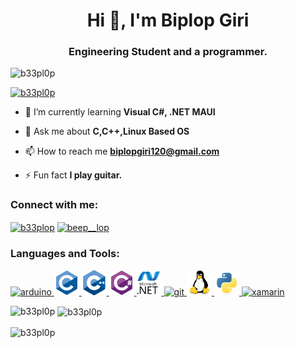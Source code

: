 <h1 align="center">Hi 👋, I'm Biplop Giri</h1>
<h3 align="center">Engineering Student and a programmer.</h3>

<p align="left"> <img src="https://komarev.com/ghpvc/?username=b33pl0p&label=Profile%20views&color=0e75b6&style=flat" alt="b33pl0p" /> </p>

<p align="left"> <a href="https://github.com/ryo-ma/github-profile-trophy"><img src="https://github-profile-trophy.vercel.app/?username=b33pl0p" alt="b33pl0p" /></a> </p>

- 🌱 I’m currently learning **Visual C#, .NET MAUI**

- 💬 Ask me about **C,C++,Linux Based OS**

- 📫 How to reach me **biplopgiri120@gmail.com**

- ⚡ Fun fact **I play guitar.**

<h3 align="left">Connect with me:</h3>
<p align="left">
<a href="https://fb.com/b33plop" target="blank"><img align="center" src="https://raw.githubusercontent.com/rahuldkjain/github-profile-readme-generator/master/src/images/icons/Social/facebook.svg" alt="b33plop" height="30" width="40" /></a>
<a href="https://instagram.com/bee__plop" target="blank"><img align="center" src="https://raw.githubusercontent.com/rahuldkjain/github-profile-readme-generator/master/src/images/icons/Social/instagram.svg" alt="beep__lop" height="30" width="40" /></a>
</p>

<h3 align="left">Languages and Tools:</h3>
<p align="left"> <a href="https://www.arduino.cc/" target="_blank" rel="noreferrer"> <img src="https://cdn.worldvectorlogo.com/logos/arduino-1.svg" alt="arduino" width="40" height="40"/> </a> <a href="https://www.cprogramming.com/" target="_blank" rel="noreferrer"> <img src="https://raw.githubusercontent.com/devicons/devicon/master/icons/c/c-original.svg" alt="c" width="40" height="40"/> </a> <a href="https://www.w3schools.com/cpp/" target="_blank" rel="noreferrer"> <img src="https://raw.githubusercontent.com/devicons/devicon/master/icons/cplusplus/cplusplus-original.svg" alt="cplusplus" width="40" height="40"/> </a> <a href="https://www.w3schools.com/cs/" target="_blank" rel="noreferrer"> <img src="https://raw.githubusercontent.com/devicons/devicon/master/icons/csharp/csharp-original.svg" alt="csharp" width="40" height="40"/> </a> <a href="https://dotnet.microsoft.com/" target="_blank" rel="noreferrer"> <img src="https://raw.githubusercontent.com/devicons/devicon/master/icons/dot-net/dot-net-original-wordmark.svg" alt="dotnet" width="40" height="40"/> </a> <a href="https://git-scm.com/" target="_blank" rel="noreferrer"> <img src="https://www.vectorlogo.zone/logos/git-scm/git-scm-icon.svg" alt="git" width="40" height="40"/> </a> <a href="https://www.linux.org/" target="_blank" rel="noreferrer"> <img src="https://raw.githubusercontent.com/devicons/devicon/master/icons/linux/linux-original.svg" alt="linux" width="40" height="40"/> </a> <a href="https://www.python.org" target="_blank" rel="noreferrer"> <img src="https://raw.githubusercontent.com/devicons/devicon/master/icons/python/python-original.svg" alt="python" width="40" height="40"/> </a> <a href="https://dotnet.microsoft.com/apps/xamarin" target="_blank" rel="noreferrer"> <img src="https://raw.githubusercontent.com/detain/svg-logos/780f25886640cef088af994181646db2f6b1a3f8/svg/xamarin.svg" alt="xamarin" width="40" height="40"/> </a> </p>

<p><img align="left" src="https://github-readme-stats.vercel.app/api/top-langs?username=b33pl0p&show_icons=true&locale=en&layout=compact" alt="b33pl0p" /></p>

<p>&nbsp;<img align="center" src="https://github-readme-stats.vercel.app/api?username=b33pl0p&show_icons=true&locale=en" alt="b33pl0p" /></p>

<p><img align="center" src="https://github-readme-streak-stats.herokuapp.com/?user=b33pl0p&" alt="b33pl0p" /></p>
